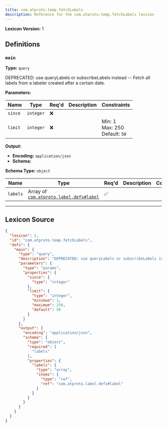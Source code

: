 ```yaml
---
title: com.atproto.temp.fetchLabels
description: Reference for the com.atproto.temp.fetchLabels lexicon
---
```

**Lexicon Version:** 1

## Definitions

<a name="main"></a>
### `main`

**Type:** `query`

DEPRECATED: use queryLabels or subscribeLabels instead -- Fetch all labels from a labeler created after a certain date.

**Parameters:**

| Name | Type | Req'd  | Description | Constraints |
|------|------|----------|-------------|-------------|
| `since` | `integer` | ❌  |  |  |
| `limit` | `integer` | ❌  |  | Min: 1<br/>Max: 250<br/>Default: `50` |
**Output:**

- **Encoding:** `application/json`
- **Schema:**

**Schema Type:** `object`

| Name | Type | Req'd  | Description | Constraints |
|------|------|----------|-------------|-------------|
| `labels` | Array of [`com.atproto.label.defs#label`](/com/atproto/label/defs#label) | ✅  |  |  |

---

## Lexicon Source
```json
{
  "lexicon": 1,
  "id": "com.atproto.temp.fetchLabels",
  "defs": {
    "main": {
      "type": "query",
      "description": "DEPRECATED: use queryLabels or subscribeLabels instead -- Fetch all labels from a labeler created after a certain date.",
      "parameters": {
        "type": "params",
        "properties": {
          "since": {
            "type": "integer"
          },
          "limit": {
            "type": "integer",
            "minimum": 1,
            "maximum": 250,
            "default": 50
          }
        }
      },
      "output": {
        "encoding": "application/json",
        "schema": {
          "type": "object",
          "required": [
            "labels"
          ],
          "properties": {
            "labels": {
              "type": "array",
              "items": {
                "type": "ref",
                "ref": "com.atproto.label.defs#label"
              }
            }
          }
        }
      }
    }
  }
}
```
